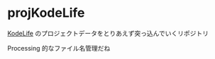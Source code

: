 # projKodeLife
 
[KodeLife](https://hexler.net/kodelife) のプロジェクトデータをとりあえず突っ込んでいくリポジトリ


Processing 的なファイル名管理だね